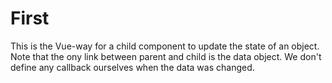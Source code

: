 # First

This is the Vue-way for a child component to update the state of an object. Note that the ony link between parent and child is the data object. We don't define any callback ourselves when the data was changed.